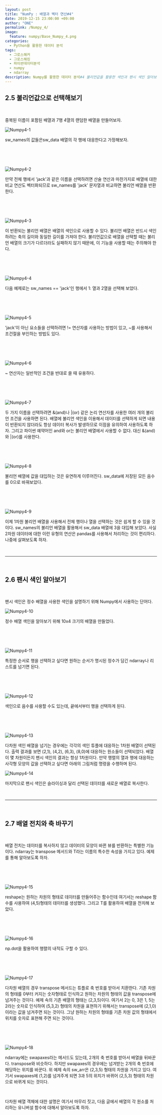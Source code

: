 ```yaml
---
layout: post
title: "NumPy : 배열과 벡터 연산#4"
date: 2019-12-15 23:00:00 +09:00
author: "ONE"
permalink: /Numpy_4/
image:
  feature: numpy/Base_Numpy_4.png
categories:
  - Python을 활용한 데이터 분석
tags:
  - 그로스해커
  - 그로스해킹
  - 파이썬데이터분석
  - numpy
  - ndarray
description: Numpy를 활용한 데이터 분석#4 불리언값을 활용한 색인과 팬시 색인 알아보기 및 배열 전치 이해하기
---
```


## 2.5 불리언값으로 선택해보기

<br>

중복된 이름이 포함된 배열과 7행 4열의 랜덤한 배열을 만들어보자.

![Numpy4-1](/img/post/Numpy4/Numpy4-1.PNG)

sw_names의 값들은sw_data 배열의 각 행에 대응한다고 가정해보자.

<br><br><br>

![Numpy4-2](/img/post/Numpy4/Numpy4-2.PNG)

만약 전체 행에서 'jack'과 같은 이름을 선택하려면 산술 연산과 마찬가지로 배열에 대한 비교 연산도 벡터화되므로 sw_names를 'jack' 문자열과 비교하면 불리언 배열을 반환한다.

<br><br><br>

![Numpy4-3](/img/post/Numpy4/Numpy4-3.PNG)

이 반환되는 불리언 배열은 배열의 색인으로 사용할 수 있다. 불리언 배열은 반드시 색인하려는 축의 길이와 동일한 길이를 가져야 한다. 불리언값으로 배열을 선택할 때는 불리언 배열의 크기가 다르더라도 실패하지 않기 때문에, 이 기능을 사용할 때는 주의해야 한다.

<br><br><br>

![Numpy4-4](/img/post/Numpy4/Numpy4-4.PNG)

다음 예제로는 sw_names == 'jack'인 행에서 1: 열과  2열을 선택해 보았다.

<br><br><br>

![Numpy4-5](/img/post/Numpy4/Numpy4-5.PNG)

'jack'이 아닌 요소들을 선택하려면 != 연산자를 사용하는 방법이 있고, ~를 사용해서 조건절을 부인하는 방법도 있다.

<br><br><br>

![Numpy4-6](/img/post/Numpy4/Numpy4-6.PNG)

~ 연산자는 일반적인 조건을 반대로 쓸 때 유용하다.

<br><br><br>

![Numpy4-7](/img/post/Numpy4/Numpy4-7.PNG)

두 가지 이름을 선택하려면 &(and)나 \|(or) 같은 논리 연산자를 사용한 여러 개의 불리언 조건을 사용하면 된다. 배열에 불리언 색인을 이용해서 데이터를 선택하게 되면 내용이 반환되지 않더라도 항상 데이터 복사가 발생하므로 이점을 유의하여 사용하도록 하자. 그리고 파이썬 예약어인 and와 or는 불리언 배열에서 사용할 수 없다. 대신 &(and)와 \|(or)를 사용한다.

<br><br><br>

![Numpy4-8](/img/post/Numpy4/Numpy4-8.PNG)

불리언 배열에 값을 대입하는 것은 유연하게 이루어진다. sw_data에 저장된 모든 음수를 0으로 바꿔보았다.

<br><br><br>

![Numpy4-9](/img/post/Numpy4/Numpy4-9.PNG)

이제 1차원 불리언 배열을 사용해서 전체 행이나 열을 선택하는 것은 쉽게 할 수 있을 것이다. sw_names의 불리언 배열을 활용해서 sw_data 배열에 3을 대입해 보았다. 사실 2차원 데이터에 대한 이런 유형의 연산은 pandas를 사용해서 처리하는 것이 편리하다. 나중에 살펴보도록 하자.

<br>

------

<br>

## 2.6 팬시 색인 알아보기

<br>

팬시 색인은 정수 배열을 사용한 색인을 설명하기 위해 Numpy에서 사용하는 단어다.

![Numpy4-10](/img/post/Numpy4/Numpy4-10.PNG)

정수 배열 색인을 알아보기 위해 10x4 크기의 배열을 만들었다.

<br><br><br>

![Numpy4-11](/img/post/Numpy4/Numpy4-11.PNG)

특정한 순서로 행을 선택하고 싶다면 원하는 순서가 명시된 정수가 담긴 ndarray나 리스트를 넘기면 된다.

<br><br><br>

![Numpy4-12](/img/post/Numpy4/Numpy4-12.PNG)

색인으로 음수를 사용할 수도 있는데, 끝에서부터 행을 선택하게 된다.

<br><br><br>

![Numpy4-13](/img/post/Numpy4/Numpy4-13.PNG)

다차원 색인 배열을 넘기는 경우에는 각각의 색인 튜플에 대응하는 1차원 배열이 선택된다. 출력 결과를 보면 (2,1), (4,2), (6,3), (8,0)에 대응하는 원소들이 선택되었다. 배열이 몇 차원이든지 팬시 색인의 결과는 항상 1차원이다. 만약 행렬의 열과 행에 대응하는 사각형 모양의 값을 선택하고 싶다면 아래의 그림처럼 명령을 수행하며 된다.

![Numpy4-14](/img/post/Numpy4/Numpy4-14.PNG)

마지막으로 팬시 색인은 슬라이싱과 달리 선택된 데이터를 새로운 배열로 복사한다.

<br>

------

<br>

## 2.7 배열 전치와 축 바꾸기

<br>

배열 전치는 데이터를 복사하지 않고 데이터의 모양이 바뀐 뷰를 반환하는 특별한 기능이다.  ndarray는 transpose 메서드와 T라는 이름의 특수한 속성을 가지고 있다. 예제를 통해 알아보도록 하자.

<br><br><br>

![Numpy4-15](/img/post/Numpy4/Numpy4-15.PNG)

reshape는 원하는 차원의 형태로 데이터를 만들어주는 함수인데 여기서는 reshape 함수를 사용하여 (4,5)형태의 데이터를 생성했다. 그리고 T를 활용하여 배열을 전치해 보았다.

<br><br><br>

![Numpy4-16](/img/post/Numpy4/Numpy4-16.PNG)

np.dot을 활용하여 행렬의 내적도 구할 수 있다.

<br><br><br>

![Numpy4-17](/img/post/Numpy4/Numpy4-17.PNG)

다차원 배열의 경우 transpose 메서드는 튜플로 축 번호를 받아서 치환한다. 기존 차원의 형태를 0부터 커지는 숫자형태로 인식하고 원하는 차원의 형태의 값을 transpose에 넘겨주는 것이다. 예제 속의 기존 배열의 형태는 (2,3,5)이다. 여기서 2는 0,  3은 1,  5는 2라는 숫자로 인식하여 (5,3,2) 형태의 차원을 표현하기 위해서는 transpose에 (2,1,0)이라는 값을 넘겨주면 되는 것이다. 그냥 원하는 차원의 형태를 기존 차원 값의 형태에서 위치를 숫자로 표현해 주면 되는 것이다.

<br><br><br>

![Numpy4-18](/img/post/Numpy4/Numpy4-18.PNG)

ndarray에는 swapaxes라는 메서드도 있는데, 2개의 축 번호를 받아서 배열을 뒤바꾼다. transpose와 비슷하다. 하지만 swapaxes의 경우에는 넘겨받는 2개의 축 번호에 해당하는 위치를 바꾼다. 위 예제 속의 sw_arr은 (2,3,5) 형태의 차원을 가지고 있다. 여기서 swapaxes에 (1,2)를 넘겨주게 되면 3과 5의 위치가 바뀌어 (2,5,3) 형태의 차원으로 바뀌게 되는 것이다.

<br>

다차원 배열 객체에 대한 설명은 여기서 마무리 짓고, 다음 글에서 배열의 각 원소를 처리하는 유니버설 함수에 대해서 알아보도록 하자.
